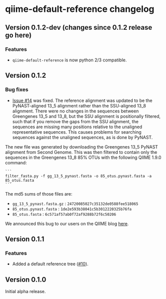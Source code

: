 # qiime-default-reference changelog

## Version 0.1.2-dev (changes since 0.1.2 release go here)

### Features
* ``qiime-default-reference`` is now python 2/3 compatible.

## Version 0.1.2

### Bug fixes
* [Issue #14](https://github.com/biocore/qiime-default-reference/issues/14) was fixed. The reference alignment was updated to be the PyNAST-aligned 13_5 alignment rather than the SSU-aligned 13_8 alignment. There were no changes in the sequences between Greengenes 13_5 and 13_8, but the SSU alignment is positionally filtered, such that if you remove the gaps from the SSU alignment, the sequences are missing many positions relative to the unaligned representative sequences. This causes problems for searching sequences against the unaligned sequences, as is done by PyNAST.

 The new file was generated by downloading the Greengenes 13_5 PyNAST alignment from Second Genome. This was then filtered to contain only the sequences in the Greengenes 13_8 85% OTUs with the following QIIME 1.9.0 command:

    ```
    filter_fasta.py -f gg_13_5_pynast.fasta -o 85_otus.pynast.fasta -a 85_otus.fasta
    ```
 The md5 sums of those files are:
  * ``gg_13_5_pynast.fasta.gz`` : ``24720085027c35132de0588fee518065``
  * ``85_otus.pynast.fasta`` : ``1de2e593b38041c5b3012220325b76fa``
  * ``85_otus.fasta`` : ``6c571af57ab0f72af9288b72f6c50206``

 We announced this bug to our users on the QIIME blog [here](https://qiime.wordpress.com/2015/04/15/qiime-1-9-0-bug-affecting-pynast-alignment-of-16s-amplicons-generated-with-non-515f806r-primers/).

## Version 0.1.1

### Features
* Added a default reference tree ([#10](https://github.com/biocore/qiime-default-reference/issues/10)).

## Version 0.1.0

Initial alpha release.
